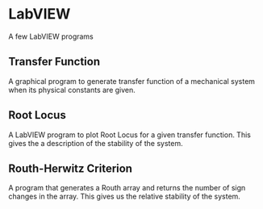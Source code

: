 # LabVIEW
A few LabVIEW programs

## Transfer Function
A graphical program to generate transfer function of a mechanical system when its physical constants are given.

## Root Locus
A LabVIEW program to plot Root Locus for a given transfer function. This gives the a description of the stability of the system.

## Routh-Herwitz Criterion
A program that generates a Routh array and returns the number of sign changes in the array. This gives us the relative stability of the system.
